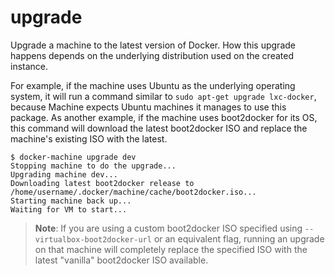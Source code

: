<!--[metadata]>
+++
title = "upgrade"
description = "Upgrade Docker on a machine"
keywords = ["machine, upgrade, subcommand"]
[menu.main]
parent="smn_machine_subcmds"
+++
<![end-metadata]-->

# upgrade

Upgrade a machine to the latest version of Docker. How this upgrade happens
depends on the underlying distribution used on the created instance.

For example, if the machine uses Ubuntu as the underlying operating system, it
will run a command similar to `sudo apt-get upgrade lxc-docker`, because Machine
expects Ubuntu machines it manages to use this package. As another example, if
the machine uses boot2docker for its OS, this command will download the latest
boot2docker ISO and replace the machine's existing ISO with the latest.

    $ docker-machine upgrade dev
    Stopping machine to do the upgrade...
    Upgrading machine dev...
    Downloading latest boot2docker release to /home/username/.docker/machine/cache/boot2docker.iso...
    Starting machine back up...
    Waiting for VM to start...

> **Note**: If you are using a custom boot2docker ISO specified using
> `--virtualbox-boot2docker-url` or an equivalent flag, running an upgrade on
> that machine will completely replace the specified ISO with the latest
> "vanilla" boot2docker ISO available.

